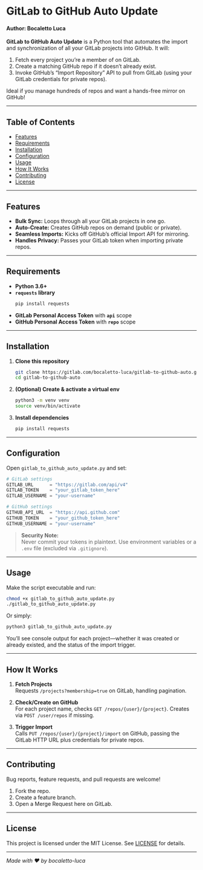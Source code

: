 # GitLab to GitHub Auto Update
#### Author: Bocaletto Luca

**GitLab to GitHub Auto Update** is a Python tool that automates the import and synchronization of all your GitLab projects into GitHub. It will:

1. Fetch every project you’re a member of on GitLab.  
2. Create a matching GitHub repo if it doesn’t already exist.  
3. Invoke GitHub’s “Import Repository” API to pull from GitLab (using your GitLab credentials for private repos).

Ideal if you manage hundreds of repos and want a hands-free mirror on GitHub!

---

## Table of Contents

- [Features](#features)  
- [Requirements](#requirements)  
- [Installation](#installation)  
- [Configuration](#configuration)  
- [Usage](#usage)  
- [How It Works](#how-it-works)  
- [Contributing](#contributing)  
- [License](#license)  

---

## Features

- **Bulk Sync:** Loops through all your GitLab projects in one go.  
- **Auto-Create:** Creates GitHub repos on demand (public or private).  
- **Seamless Imports:** Kicks off GitHub’s official Import API for mirroring.  
- **Handles Privacy:** Passes your GitLab token when importing private repos.  

---

## Requirements

- **Python 3.6+**  
- **`requests` library**  
  ```bash
  pip install requests
  ```
- **GitLab Personal Access Token** with **`api`** scope  
- **GitHub Personal Access Token** with **`repo`** scope  

---

## Installation

1. **Clone this repository**  
   ```bash
   git clone https://gitlab.com/bocaletto-luca/gitlab-to-github-auto.git
   cd gitlab-to-github-auto
   ```

2. **(Optional) Create & activate a virtual env**  
   ```bash
   python3 -m venv venv
   source venv/bin/activate
   ```

3. **Install dependencies**  
   ```bash
   pip install requests
   ```

---

## Configuration

Open `gitlab_to_github_auto_update.py` and set:

```python
# GitLab settings
GITLAB_URL      = "https://gitlab.com/api/v4"
GITLAB_TOKEN    = "your_gitlab_token_here"
GITLAB_USERNAME = "your-username"

# GitHub settings
GITHUB_API_URL  = "https://api.github.com"
GITHUB_TOKEN    = "your_github_token_here"
GITHUB_USERNAME = "your-username"
```

> **Security Note:**  
> Never commit your tokens in plaintext. Use environment variables or a `.env` file (excluded via `.gitignore`).

---

## Usage

Make the script executable and run:

```bash
chmod +x gitlab_to_github_auto_update.py
./gitlab_to_github_auto_update.py
```

Or simply:

```bash
python3 gitlab_to_github_auto_update.py
```

You’ll see console output for each project—whether it was created or already existed, and the status of the import trigger.

---

## How It Works

1. **Fetch Projects**  
   Requests `/projects?membership=true` on GitLab, handling pagination.  

2. **Check/Create on GitHub**  
   For each project name, checks `GET /repos/{user}/{project}`. Creates via `POST /user/repos` if missing.

3. **Trigger Import**  
   Calls `PUT /repos/{user}/{project}/import` on GitHub, passing the GitLab HTTP URL plus credentials for private repos.

---

## Contributing

Bug reports, feature requests, and pull requests are welcome!  
1. Fork the repo.  
2. Create a feature branch.  
3. Open a Merge Request here on GitLab.  

---

## License

This project is licensed under the MIT License. See [LICENSE](LICENSE) for details.

---

*Made with ❤️ by bocaletto-luca*
